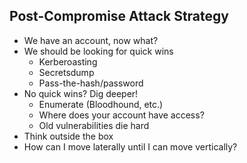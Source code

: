 ## Post-Compromise Attack Strategy
- We have an account, now what?
- We should be looking for quick wins
  - Kerberoasting
  - Secretsdump
  - Pass-the-hash/password
- No quick wins? Dig deeper!
  - Enumerate (Bloodhound, etc.)
  - Where does your account have access?
  - Old vulnerabilities die hard
- Think outside the box
- How can I move laterally until I can move vertically?
